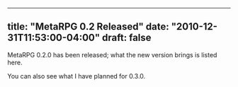 
---
title: "MetaRPG 0.2 Released"
date: "2010-12-31T11:53:00-04:00"
draft: false
---

MetaRPG 0.2.0 has been released; what the new version brings is listed here.

You can also see what I have planned for 0.3.0.

